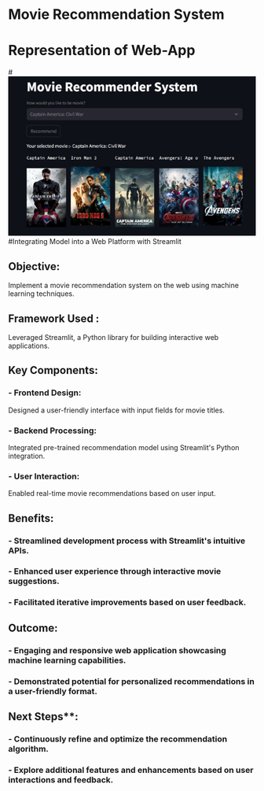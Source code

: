 # Movie Recommendation System
# Representation of Web-App
#![Alt text](/web_view.png)
#Integrating Model into a Web Platform with Streamlit

## Objective:
 Implement a movie recommendation system on the web using machine learning techniques.
## Framework Used :
 Leveraged Streamlit, a Python library for building interactive web applications.
## Key Components:
### - Frontend Design:
 Designed a user-friendly interface with input fields for movie titles.
### - Backend Processing:
 Integrated pre-trained recommendation model using Streamlit's Python integration.
### - User Interaction:
 Enabled real-time movie recommendations based on user input.
## Benefits:
### - Streamlined development process with Streamlit's intuitive APIs.
### - Enhanced user experience through interactive movie suggestions.
### - Facilitated iterative improvements based on user feedback.
## Outcome:
### - Engaging and responsive web application showcasing machine learning capabilities.
### - Demonstrated potential for personalized recommendations in a user-friendly format.
## Next Steps**:
### - Continuously refine and optimize the recommendation algorithm.
### - Explore additional features and enhancements based on user interactions and feedback.
